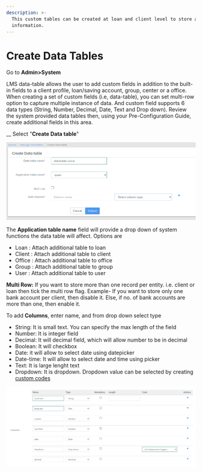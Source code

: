 ```yaml
---
description: >-
  This custom tables can be created at loan and client level to store additional
  information.
---
```


# Create Data Tables

Go to **Admin>System**

LMS data-table allows the user to add custom fields in addition to the built-in fields to a client profile, loan/saving account, group, center or a office. When creating a set of custom fields (i.e, data-table), you can set multi-row option to capture multiple instance of data. And custom field supports 6 data types (String, Number, Decimal, Date, Text and Drop down). Review the system provided data tables then, using your Pre-Configuration Guide, create additional fields in this area.

&#x20;__ Select "**Create Data table**"

![](<../../.gitbook/assets/crete datatable.png>)

The **Application table name** field will provide a drop down of system functions the data table will affect. Options are

* Loan : Attach additional table to loan
* Client : Attach additional table to client
* Office : Attach additional table to office
* Group : Attach additional table to group
* User : Attach additional table to user

**Multi Row:** If you want to store more than one record per entity. i.e. client or loan then tick the multi row flag. Example- If you want to store only one bank account per client, then disable it. Else, if no. of bank accounts are more than one, then enable it.&#x20;

To add **Columns**, enter name, and from drop down select type&#x20;

* String: It is small text. You can specify the max length of the field
* Number: It is integer field
* Decimal: It will decimal field, which will allow number to be in decimal
* Boolean: It will checkbox
* Date: it will allow to select date using datepicker
* Date-time: It will allow to select date and time using picker
* Text: It is large lenght text
* Dropdown: It is dropdown. Dropdown value can be selected by creating [custom codes](../administration/system/manage-codes.md)

![](../../.gitbook/assets/columns.png)

